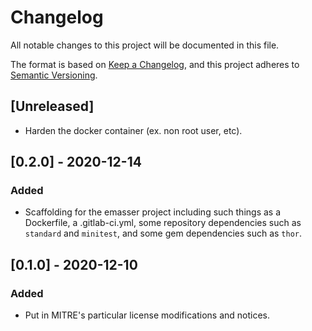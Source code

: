 # Changelog
All notable changes to this project will be documented in this file.

The format is based on [Keep a Changelog](https://keepachangelog.com/en/1.0.0/),
and this project adheres to [Semantic Versioning](https://semver.org/spec/v2.0.0.html).

## [Unreleased]
- Harden the docker container (ex. non root user, etc).

## [0.2.0] - 2020-12-14
### Added
- Scaffolding for the emasser project including such things as a Dockerfile, a .gitlab-ci.yml, some repository dependencies such as `standard` and `minitest`, and some gem dependencies such as `thor`.

## [0.1.0] - 2020-12-10
### Added
- Put in MITRE's particular license modifications and notices.
